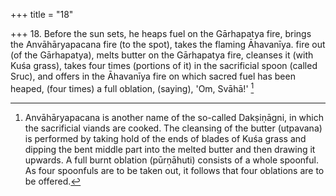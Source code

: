 +++
title = "18"

+++
18. Before the sun sets, he heaps fuel on the Gārhapatya fire, brings the Anvāhāryapacana fire (to the spot), takes the flaming Āhavanīya. fire out (of the Gārhapatya), melts butter on the Gārhapatya fire, cleanses it (with Kuśa grass), takes four times (portions of it) in the sacrificial spoon (called Sruc), and offers in the Āhavanīya fire on which sacred fuel has been heaped, (four times) a full oblation, (saying), 'Om, Svāhā!' [^9] 


[^9]:  Anvāhāryapacana is another name of the so-called Dakṣiṇāgni, in which the sacrificial viands are cooked. The cleansing of the butter (utpavana) is performed by taking hold of the ends of blades of Kuśa grass and dipping the bent middle part into the melted butter and then drawing it upwards. A full burnt oblation (pūrṇāhuti) consists of a whole spoonful. As four spoonfuls are to be taken out, it follows that four oblations are to be offered.
